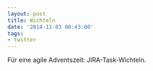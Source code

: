 ```yaml
---
layout: post
title: Wichteln
date: '2014-11-03 08:43:00'
tags:
- twitter
---
```


Für eine agile Adventszeit: JIRA-Task-Wichteln.